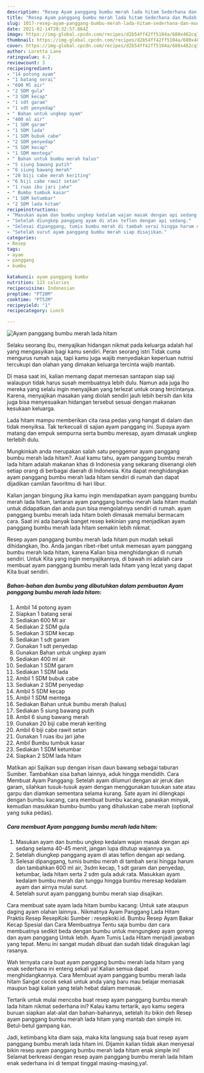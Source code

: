 ```yaml
---
description: "Resep Ayam panggang bumbu merah lada hitam Sederhana dan Mudah Dibuat"
title: "Resep Ayam panggang bumbu merah lada hitam Sederhana dan Mudah Dibuat"
slug: 1017-resep-ayam-panggang-bumbu-merah-lada-hitam-sederhana-dan-mudah-dibuat
date: 2021-02-14T20:32:57.864Z
image: https://img-global.cpcdn.com/recipes/d2b54ff42ff5104a/680x482cq70/ayam-panggang-bumbu-merah-lada-hitam-foto-resep-utama.jpg
thumbnail: https://img-global.cpcdn.com/recipes/d2b54ff42ff5104a/680x482cq70/ayam-panggang-bumbu-merah-lada-hitam-foto-resep-utama.jpg
cover: https://img-global.cpcdn.com/recipes/d2b54ff42ff5104a/680x482cq70/ayam-panggang-bumbu-merah-lada-hitam-foto-resep-utama.jpg
author: Loretta Lane
ratingvalue: 4.2
reviewcount: 3
recipeingredient:
- "14 potong ayam"
- "1 batang serai"
- "600 Ml air"
- "2 SDM gula"
- "3 SDM kecap"
- "1 sdt garam"
- "1 sdt penyedap"
- " Bahan untuk ungkep ayam"
- "400 ml air"
- "1 SDM garam"
- "1 SDM lada"
- "1 SDM bubuk cabe"
- "2 SDM penyedap"
- "5 SDM kecap"
- "1 SDM mentega"
- " Bahan untuk bumbu merah halus"
- "5 siung bawang putih"
- "6 siung bawang merah"
- "20 biji cabe merah keriting"
- "6 biji cabe rawit setan"
- "1 ruas ibu jari jahe"
- " Bumbu tumbuk kasar"
- "1 SDM ketumbar"
- "2 SDM lada hitam"
recipeinstructions:
- "Masukan ayam dan bumbu ungkep kedalam wajan masak dengan api sedang selama 40-45 menit, jangan lupa ditutup wajannya ya."
- "Setelah diungkep panggang ayam di atas teflon dengan api sedang."
- "Selesai dipanggang, tumis bumbu merah di tambah serai hingga harum dan tambahkan 600 ml air, 3sdm kecap, 1 sdt garam dan penyedap, ketumbar, lada hitam serta 2 sdm gula aduk rata. Masukkan ayam kedalam bumbu merah dan tunggu hingga bumbu meresap kedalam ayam dan airnya mulai surut."
- "Setelah surut ayam panggang bumbu merah siap disajikan."
categories:
- Resep
tags:
- ayam
- panggang
- bumbu

katakunci: ayam panggang bumbu 
nutrition: 123 calories
recipecuisine: Indonesian
preptime: "PT20M"
cooktime: "PT52M"
recipeyield: "1"
recipecategory: Lunch

---
```



![Ayam panggang bumbu merah lada hitam](https://img-global.cpcdn.com/recipes/d2b54ff42ff5104a/680x482cq70/ayam-panggang-bumbu-merah-lada-hitam-foto-resep-utama.jpg)

Selaku seorang ibu, menyajikan hidangan nikmat pada keluarga adalah hal yang mengasyikan bagi kamu sendiri. Peran seorang istri Tidak cuma mengurus rumah saja, tapi kamu juga wajib menyediakan keperluan nutrisi tercukupi dan olahan yang dimakan keluarga tercinta wajib mantab.

Di masa  saat ini, kalian memang dapat memesan santapan siap saji walaupun tidak harus susah membuatnya lebih dulu. Namun ada juga lho mereka yang selalu ingin menyajikan yang terlezat untuk orang tercintanya. Karena, menyajikan masakan yang diolah sendiri jauh lebih bersih dan kita juga bisa menyesuaikan hidangan tersebut sesuai dengan makanan kesukaan keluarga. 

Lada hitam mampu memberikan cita rasa pedas yang hangat di dalam dan tidak menyiksa. Tak terkecuali di sajian ayam panggang ini. Supaya ayam matang dan empuk sempurna serta bumbu meresap, ayam dimasak ungkep terlebih dulu.

Mungkinkah anda merupakan salah satu penggemar ayam panggang bumbu merah lada hitam?. Asal kamu tahu, ayam panggang bumbu merah lada hitam adalah makanan khas di Indonesia yang sekarang disenangi oleh setiap orang di berbagai daerah di Indonesia. Kita dapat menghidangkan ayam panggang bumbu merah lada hitam sendiri di rumah dan dapat dijadikan camilan favoritmu di hari libur.

Kalian jangan bingung jika kamu ingin mendapatkan ayam panggang bumbu merah lada hitam, lantaran ayam panggang bumbu merah lada hitam mudah untuk didapatkan dan anda pun bisa mengolahnya sendiri di rumah. ayam panggang bumbu merah lada hitam boleh dimasak memalui bermacam cara. Saat ini ada banyak banget resep kekinian yang menjadikan ayam panggang bumbu merah lada hitam semakin lebih nikmat.

Resep ayam panggang bumbu merah lada hitam pun mudah sekali dihidangkan, lho. Anda jangan ribet-ribet untuk memesan ayam panggang bumbu merah lada hitam, karena Kalian bisa menghidangkan di rumah sendiri. Untuk Kita yang ingin menyajikannya, di bawah ini adalah cara membuat ayam panggang bumbu merah lada hitam yang lezat yang dapat Kita buat sendiri.

<!--inarticleads1-->

##### Bahan-bahan dan bumbu yang dibutuhkan dalam pembuatan Ayam panggang bumbu merah lada hitam:

1. Ambil 14 potong ayam
1. Siapkan 1 batang serai
1. Sediakan 600 Ml air
1. Sediakan 2 SDM gula
1. Sediakan 3 SDM kecap
1. Sediakan 1 sdt garam
1. Gunakan 1 sdt penyedap
1. Gunakan  Bahan untuk ungkep ayam
1. Sediakan 400 ml air
1. Sediakan 1 SDM garam
1. Sediakan 1 SDM lada
1. Ambil 1 SDM bubuk cabe
1. Sediakan 2 SDM penyedap
1. Ambil 5 SDM kecap
1. Ambil 1 SDM mentega
1. Sediakan  Bahan untuk bumbu merah (halus)
1. Sediakan 5 siung bawang putih
1. Ambil 6 siung bawang merah
1. Gunakan 20 biji cabe merah keriting
1. Ambil 6 biji cabe rawit setan
1. Gunakan 1 ruas ibu jari jahe
1. Ambil  Bumbu tumbuk kasar
1. Sediakan 1 SDM ketumbar
1. Siapkan 2 SDM lada hitam


Matikan api Sajikan sup dengan irisan daun bawang sebagai taburan Sumber. Tambahkan sisa bahan lainnya, aduk hingga mendidih. Cara Membuat Ayam Panggang: Setelah ayam dilumuri dengan air jeruk dan garam, silahkan tusuk-tusuk ayam dengan menggunakan tusukan sate atau garpu dan diamkan sementara selama kurang. Sate ayam ini dilengkapi dengan bumbu kacang, cara membuat bumbu kacang, panaskan minyak, kemudian masukkan bumbu-bumbu yang dihaluskan cabe merah (optional yang suka pedas). 

<!--inarticleads2-->

##### Cara membuat Ayam panggang bumbu merah lada hitam:

1. Masukan ayam dan bumbu ungkep kedalam wajan masak dengan api sedang selama 40-45 menit, jangan lupa ditutup wajannya ya.
1. Setelah diungkep panggang ayam di atas teflon dengan api sedang.
1. Selesai dipanggang, tumis bumbu merah di tambah serai hingga harum dan tambahkan 600 ml air, 3sdm kecap, 1 sdt garam dan penyedap, ketumbar, lada hitam serta 2 sdm gula aduk rata. Masukkan ayam kedalam bumbu merah dan tunggu hingga bumbu meresap kedalam ayam dan airnya mulai surut.
1. Setelah surut ayam panggang bumbu merah siap disajikan.


Cara membuat sate ayam lada hitam bumbu kacang: Untuk sate ataupun daging ayam olahan lainnya.. Nikmatnya Ayam Panggang Lada Hitam Praktis Resep ResepKoki Sumber : resepkoki.id. Bumbu Resep Ayam Bakar Kecap Spesial dan Cara Membuatnya Tentu saja bumbu dan cara membuatnya sedikit beda dengan bumbu untuk mengungkep ayam goreng dan ayam panggang Untuk lebih. Ayam Tumis Lada Hitam menjadi jawaban yang tepat. Menu ini sangat mudah dibuat dan sudah tidak diragukan lagi rasanya. 

Wah ternyata cara buat ayam panggang bumbu merah lada hitam yang enak sederhana ini enteng sekali ya! Kalian semua dapat menghidangkannya. Cara Membuat ayam panggang bumbu merah lada hitam Sangat cocok sekali untuk anda yang baru mau belajar memasak maupun bagi kalian yang telah hebat dalam memasak.

Tertarik untuk mulai mencoba buat resep ayam panggang bumbu merah lada hitam nikmat sederhana ini? Kalau kamu tertarik, ayo kamu segera buruan siapkan alat-alat dan bahan-bahannya, setelah itu bikin deh Resep ayam panggang bumbu merah lada hitam yang mantab dan simple ini. Betul-betul gampang kan. 

Jadi, ketimbang kita diam saja, maka kita langsung saja buat resep ayam panggang bumbu merah lada hitam ini. Dijamin kalian tiidak akan menyesal bikin resep ayam panggang bumbu merah lada hitam enak simple ini! Selamat berkreasi dengan resep ayam panggang bumbu merah lada hitam enak sederhana ini di tempat tinggal masing-masing,ya!.

